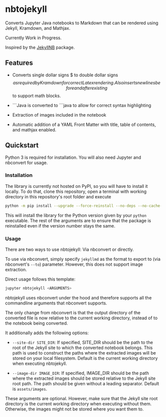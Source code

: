 # nbtojekyll
Converts Jupyter Java notebooks to Markdown that can be rendered using Jekyll, Kramdown, and Mathjax.

Currently Work in Progress.

Inspired by the [JekyllNB](https://github.com/klane/jekyllnb) package.

## Features

- Converts single dollar signs $ to double dollar signs $$ as required by Kramdown for correct 
  Latex rendering. Also inserts newlines before and after existing $$ to support math blocks.
    
- \`\`\`Java is converted to \`\`\`java to allow for correct syntax highlighting

- Extraction of images included in the notebook

- Automatic addition of a YAML Front Matter with title, table of contents, and mathjax enabled.

## Quickstart

Python 3 is required for installation. You will also need Jupyter and nbconvert for usage.

### Installation

The library is currently not hosted on PyPI, so you will have to install it locally.
To do that, clone this repository, open a terminal with working directory in this repository's
root folder and execute
```bash
python -m pip install --upgrade --force-reinstall --no-deps --no-cache-dir .
```
This will install the library for the Python version given by your `python` executable.
The rest of the arguments are to ensure that the package is reinstalled even if the version number
stays the same.

### Usage

There are two ways to use nbtojekyll: Via nbconvert or directly.

To use via nbconvert, simply specify `jekyllmd` as the format to export to (via nbconvert's `--to`)
parameter. However, this does not support image extraction.

Direct usage follows this template:
```bash
jupyter nbtojekyll <ARGUMENTS>
```
nbtojekyll uses nbconvert under the hood and therefore supports all the commandline arguments that
nbconvert supports.

The only change from nbconvert is that the output directory of the converted file is now relative 
to the current working directory, instead of to the notebook being converted.

It additionally adds the following options:

- `--site-dir SITE_DIR`: If specified, SITE_DIR should be the path to the root of the Jekyll site
  to which the converted notebook belongs. This path is used to construct the paths where the
  extracted images will be stored on your local filesystem. Default is the current working directory
  when executing nbtojekyll.
  
- `--image-dir IMAGE_DIR`: If specified, IMAGE_DIR should be the path where the extracted images 
  should be stored relative to the Jekyll site root path. The path should be given without a leading
  separator. Default is `assets/images`.
  
These arguments are optional. 
However, make sure that the Jekyll site root directory is the current working directory when 
executing without them. 
Otherwise, the images might not be stored where you want them to.
  

 